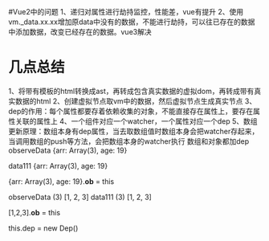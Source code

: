 #Vue2中的问题
1、递归对属性进行劫持监控，性能差，vue有提升
2、使用vm._data.xx.xx增加原data中没有的数据，不能进行劫持，可以往已存在的数据中添加数据，改变已经存在的数据。vue3解决

# 几点总结
1、将带有模板的html转换成ast，再转成包含真实数据的虚拟dom，再转成带有真实数据的html
2、创建虚拟节点取vm中的数据，然后虚拟节点生成真实节点
3、dep的作用：每个属性都要存着依赖收集的对象，不能直接存在属性上，要存在属性关联的属性上
4、一个组件对应一个watcher，一个属性对应一个dep
5、数组更新原理：数组本身有dep属性，当去取数组值时数组本身会把watcher存起来，当调用数组的push等方法，会把数组本身的watcher执行
数组和对象都加dep
observeData {arr: Array(3), age: 19}

data111 {arr: Array(3), age: 19}

{arr: Array(3), age: 19}.__ob__ = this

observeData (3) [1, 2, 3]
data111 (3) [1, 2, 3]

[1,2,3].__ob__ = this

this.dep = new Dep()